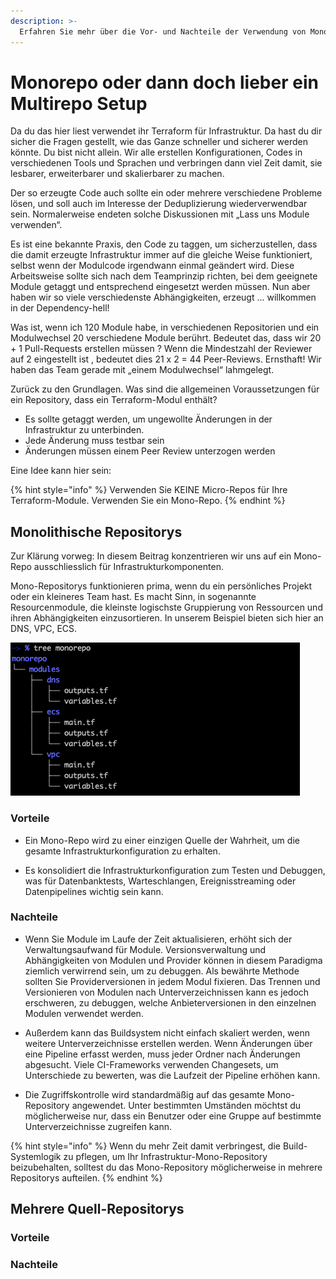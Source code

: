 ```yaml
---
description: >-
  Erfahren Sie mehr über die Vor- und Nachteile der Verwendung von Mono-Repositorys und Multi-Repositorys sowie den jeweils logischsten Anwendungsfall.
---
```


# Monorepo oder dann doch lieber ein Multirepo Setup

Da du das hier liest verwendet ihr Terraform für Infrastruktur. Da hast du dir sicher die Fragen gestellt, wie das Ganze schneller und sicherer werden könnte.  Du bist nicht allein. Wir alle erstellen Konfigurationen, Codes in verschiedenen Tools und Sprachen und verbringen dann viel Zeit damit, sie lesbarer, erweiterbarer und skalierbarer zu machen.

Der so erzeugte Code auch sollte ein oder mehrere verschiedene Probleme lösen, und soll auch im Interesse der Deduplizierung wiederverwendbar sein. Normalerweise endeten solche Diskussionen mit „Lass uns Module verwenden“.

Es ist eine bekannte Praxis, den Code zu taggen, um sicherzustellen, dass die damit erzeugte Infrastruktur immer auf die gleiche Weise funktioniert, selbst wenn der Modulcode irgendwann einmal geändert wird. Diese Arbeitsweise sollte sich nach dem Teamprinzip richten, bei dem geeignete Module getaggt und entsprechend eingesetzt werden müssen. Nun aber haben wir so viele verschiedenste Abhängigkeiten, erzeugt ... willkommen in der Dependency-hell!

Was ist, wenn ich 120 Module habe, in verschiedenen Repositorien und ein Modulwechsel 20 verschiedene Module berührt. Bedeutet das, dass wir 20 + 1 Pull-Requests erstellen müssen ? Wenn die Mindestzahl der Reviewer auf 2 eingestellt ist , bedeutet dies 21 x 2 = 44 Peer-Reviews. Ernsthaft! Wir haben das Team gerade mit „einem Modulwechsel“ lahmgelegt.

Zurück zu den Grundlagen. Was sind die allgemeinen Voraussetzungen für ein Repository, dass ein Terraform-Modul enthält?
* Es sollte getaggt werden, um ungewollte Änderungen in der Infrastruktur zu unterbinden.
* Jede Änderung muss testbar sein
* Änderungen müssen einem Peer Review unterzogen werden

Eine Idee kann hier sein:

{% hint style="info" %}
Verwenden Sie KEINE Micro-Repos für Ihre Terraform-Module. Verwenden Sie ein Mono-Repo.
{% endhint %}

## Monolithische Repositorys

Zur Klärung vorweg: In diesem Beitrag konzentrieren wir uns auf ein Mono-Repo ausschliesslich für Infrastrukturkomponenten.

Mono-Repositorys funktionieren prima, wenn du ein persönliches Projekt oder ein kleineres Team hast. Es macht Sinn, in sogenannte Resourcenmodule, die kleinste logischste Gruppierung von Ressourcen und ihren Abhängigkeiten einzusortieren. In unserem Beispiel bieten sich hier an DNS, VPC, ECS.

![Monorepo](/img/monorepo-1.png "Monorepo")


### Vorteile
* Ein Mono-Repo wird zu einer einzigen Quelle der Wahrheit, um die gesamte Infrastrukturkonfiguration zu erhalten.

* Es konsolidiert die Infrastrukturkonfiguration zum Testen und Debuggen, was für Datenbanktests, Warteschlangen, Ereignisstreaming oder Datenpipelines wichtig sein kann.

### Nachteile

* Wenn Sie Module im Laufe der Zeit aktualisieren, erhöht sich der Verwaltungsaufwand für Module. Versionsverwaltung und Abhängigkeiten von Modulen und Provider können in diesem Paradigma ziemlich verwirrend sein, um zu debuggen. Als bewährte Methode sollten Sie Providerversionen in jedem Modul fixieren. Das Trennen und Versionieren von Modulen nach Unterverzeichnissen kann es jedoch erschweren, zu debuggen, welche Anbieterversionen in den einzelnen Modulen verwendet werden.

* Außerdem kann das Buildsystem nicht einfach skaliert werden, wenn weitere Unterverzeichnisse erstellen werden. Wenn Änderungen über eine Pipeline erfasst werden, muss jeder Ordner nach Änderungen abgesucht. Viele CI-Frameworks verwenden Changesets, um Unterschiede zu bewerten, was die Laufzeit der Pipeline erhöhen kann.

* Die Zugriffskontrolle wird standardmäßig auf das gesamte Mono-Repository angewendet. Unter bestimmten Umständen möchtst du möglicherweise nur, dass ein Benutzer oder eine Gruppe auf bestimmte Unterverzeichnisse zugreifen kann.

{% hint style="info" %}
Wenn du mehr Zeit damit verbringest, die Build-Systemlogik zu pflegen, um Ihr Infrastruktur-Mono-Repository beizubehalten, solltest du das Mono-Repository möglicherweise in mehrere Repositorys aufteilen.
{% endhint %}



## Mehrere Quell-Repositorys

### Vorteile

### Nachteile
